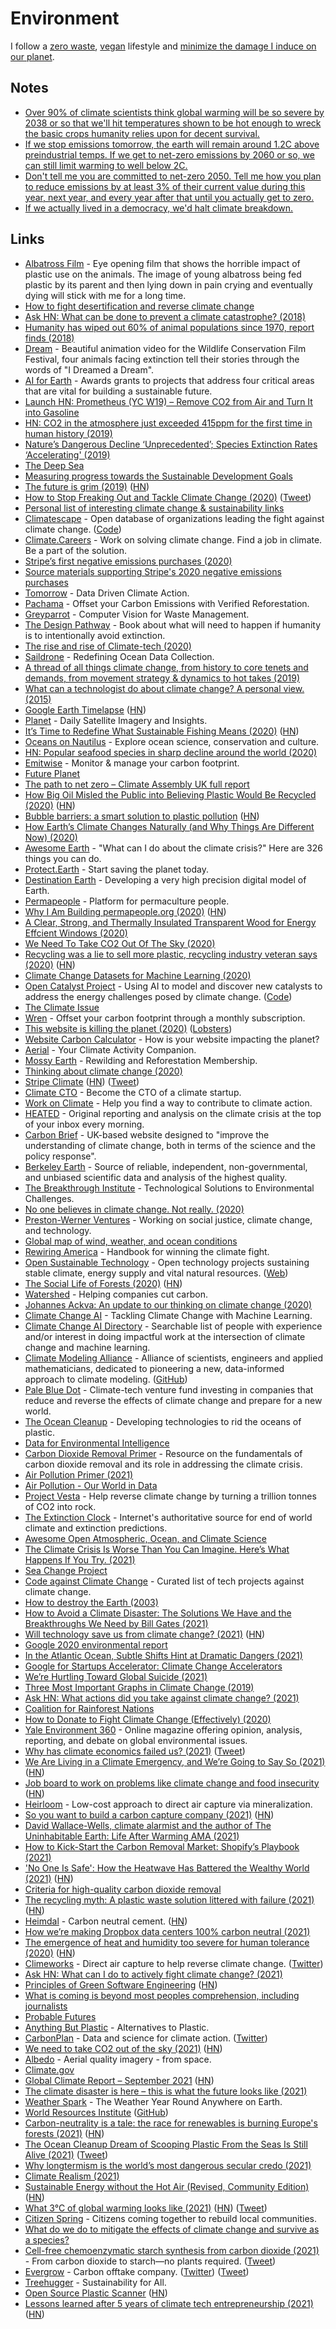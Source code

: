 # Environment

I follow a [zero waste](zero-waste.md), [vegan](veganism.md) lifestyle and [minimize the damage I induce on our planet](https://twitter.com/dino_comics/status/1433485733101293576).

## Notes

- [Over 90% of climate scientists think global warming will be so severe by 2038 or so that we'll hit temperatures shown to be hot enough to wreck the basic crops humanity relies upon for decent survival.](https://twitter.com/ClimateBen/status/1279378054549250059)
- [If we stop emissions tomorrow, the earth will remain around 1.2C above preindustrial temps. If we get to net-zero emissions by 2060 or so, we can still limit warming to well below 2C.](https://twitter.com/hausfath/status/1327121668851060738)
- [Don't tell me you are committed to net-zero 2050. Tell me how you plan to reduce emissions by at least 3% of their current value during this year, next year, and every year after that until you actually get to zero.](https://twitter.com/RARohde/status/1441397729381519360)
- [If we actually lived in a democracy, we'd halt climate breakdown.](https://twitter.com/ClimateHuman/status/1458272108266418176)

## Links

- [Albatross Film](https://www.albatrossthefilm.com/) - Eye opening film that shows the horrible impact of plastic use on the animals. The image of young albatross being fed plastic by its parent and then lying down in pain crying and eventually dying will stick with me for a long time.
- [How to fight desertification and reverse climate change](https://www.ted.com/talks/allan_savory_how_to_green_the_world_s_deserts_and_reverse_climate_change#t-992223)
- [Ask HN: What can be done to prevent a climate catastrophe? (2018)](https://news.ycombinator.com/item?id=18181503)
- [Humanity has wiped out 60% of animal populations since 1970, report finds (2018)](https://www.theguardian.com/environment/2018/oct/30/humanity-wiped-out-animals-since-1970-major-report-finds)
- [Dream](https://vimeo.com/187372244) - Beautiful animation video for the Wildlife Conservation Film Festival, four animals facing extinction tell their stories through the words of "I Dreamed a Dream".
- [AI for Earth](https://www.microsoft.com/en-us/ai/ai-for-earth?activetab=pivot1%3aprimaryr6) - Awards grants to projects that address four critical areas that are vital for building a sustainable future.
- [Launch HN: Prometheus (YC W19) – Remove CO2 from Air and Turn It into Gasoline](https://news.ycombinator.com/item?id=19842240)
- [HN: CO2 in the atmosphere just exceeded 415ppm for the first time in human history (2019)](https://news.ycombinator.com/item?id=19897250)
- [Nature’s Dangerous Decline ‘Unprecedented’; Species Extinction Rates ‘Accelerating' (2019)](https://www.ipbes.net/news/Media-Release-Global-Assessment)
- [The Deep Sea](https://neal.fun/deep-sea/)
- [Measuring progress towards the Sustainable Development Goals](https://sdg-tracker.org/)
- [The future is grim (2019)](https://medium.com/@cache_86525/the-future-is-grim-27ca6f7ab07b) ([HN](https://news.ycombinator.com/item?id=21957232))
- [How to Stop Freaking Out and Tackle Climate Change (2020)](https://www.nytimes.com/2020/01/10/opinion/how-to-help-climate-change.html) ([Tweet](https://twitter.com/ayanaeliza/status/1216021205049839618))
- [Personal list of interesting climate change & sustainability links](https://github.com/timothyclifford/planet-earth)
- [Climatescape](https://climatescape.org/) - Open database of organizations leading the fight against climate change. ([Code](https://github.com/climatescape/climatescape.org))
- [Climate.Careers](https://climate.careers/) - Work on solving climate change. Find a job in climate. Be a part of the solution.
- [Stripe’s first negative emissions purchases (2020)](https://stripe.com/blog/first-negative-emissions-purchases)
- [Source materials supporting Stripe's 2020 negative emissions purchases](https://github.com/stripe/negative-emissions-source-materials)
- [Tomorrow](https://www.tmrow.com/) - Data Driven Climate Action.
- [Pachama](https://pachama.com/) - Offset your Carbon Emissions with Verified Reforestation.
- [Greyparrot](https://greyparrot.ai/) - Computer Vision for Waste Management.
- [The Design Pathway](https://earth-regenerators.mn.co/posts/the-design-pathway-preface) - Book about what will need to happen if humanity is to intentionally avoid extinction.
- [The rise and rise of Climate-tech (2020)](https://medium.com/@himanshu_99557/the-rise-and-rise-of-climate-tech-1c8e95da7c7b)
- [Saildrone](https://www.saildrone.com/) - Redefining Ocean Data Collection.
- [A thread of all things climate change, from history to core tenets and demands, from movement strategy & dynamics to hot takes (2019)](https://twitter.com/n_thanki/status/1159466969755729922)
- [What can a technologist do about climate change? A personal view. (2015)](http://worrydream.com/ClimateChange/)
- [Google Earth Timelapse](https://earthengine.google.com/timelapse/) ([HN](https://news.ycombinator.com/item?id=24005047))
- [Planet](https://www.planet.com/) - Daily Satellite Imagery and Insights.
- [It’s Time to Redefine What Sustainable Fishing Means (2020)](http://oceans.nautil.us/article/600/its-time-to-redefine-what-sustainable-fishing-means) ([HN](https://news.ycombinator.com/item?id=24156319))
- [Oceans on Nautilus](http://oceans.nautil.us/) - Explore ocean science, conservation and culture.
- [HN: Popular seafood species in sharp decline around the world (2020)](https://news.ycombinator.com/item?id=24199767)
- [Emitwise](https://www.emitwise.com/) - Monitor & manage your carbon footprint.
- [Future Planet](https://www.bbc.com/future/future-planet)
- [The path to net zero – Climate Assembly UK full report](https://www.climateassembly.uk/report/)
- [How Big Oil Misled the Public into Believing Plastic Would Be Recycled (2020)](https://www.npr.org/2020/09/11/897692090/how-big-oil-misled-the-public-into-believing-plastic-would-be-recycled) ([HN](https://news.ycombinator.com/item?id=24441979))
- [Bubble barriers: a smart solution to plastic pollution](https://thegreatbubblebarrier.com/en/) ([HN](https://news.ycombinator.com/item?id=24480289))
- [How Earth’s Climate Changes Naturally (and Why Things Are Different Now) (2020)](https://www.quantamagazine.org/how-earths-climate-changes-naturally-and-why-things-are-different-now-20200721/)
- [Awesome Earth](https://github.com/philsturgeon/awesome-earth) - "What can I do about the climate crisis?" Here are 326 things you can do.
- [Protect.Earth](https://protect.earth/) - Start saving the planet today.
- [Destination Earth](https://ec.europa.eu/digital-single-market/en/destination-earth-destine) - Developing a very high precision digital model of Earth.
- [Permapeople](https://permapeople.org/) - Platform for permaculture people.
- [Why I Am Building permapeople.org (2020)](https://permapeople.org/blog/2020/10/05/why-i-am-building-permapeople-org.html) ([HN](https://news.ycombinator.com/item?id=24696688))
- [A Clear, Strong, and Thermally Insulated Transparent Wood for Energy Effcient Windows (2020)](https://www.fpl.fs.fed.us/documnts/pdf2020/fpl_2020_mi001.pdf)
- [We Need To Take CO2 Out Of The Sky (2020)](https://www.orbuch.com/carbon-removal/)
- [Recycling was a lie to sell more plastic, recycling industry veteran says (2020)](https://www.cbc.ca/documentaries/the-passionate-eye/recycling-was-a-lie-a-big-lie-to-sell-more-plastic-industry-experts-say-1.5735618) ([HN](https://news.ycombinator.com/item?id=24714880))
- [Climate Change Datasets for Machine Learning (2020)](https://lionbridge.ai/datasets/11-best-climate-change-datasets-for-machine-learning/)
- [Open Catalyst Project](https://opencatalystproject.org/) - Using AI to model and discover new catalysts to address the energy challenges posed by climate change. ([Code](https://github.com/Open-Catalyst-Project/ocp))
- [The Climate Issue](https://parametric.press/issue-02/)
- [Wren](https://projectwren.com/) - Offset your carbon footprint through a monthly subscription.
- [This website is killing the planet (2020)](https://visitmy.website/2020/07/13/this-website-is-killing-the-planet/) ([Lobsters](https://lobste.rs/s/senzpv/this_website_is_killing_planet))
- [Website Carbon Calculator](https://www.websitecarbon.com/) - How is your website impacting the planet?
- [Aerial](https://aerial.is/) - Your Climate Activity Companion.
- [Mossy Earth](https://www.mossy.earth/) - Rewilding and Reforestation Membership.
- [Thinking about climate change (2020)](https://st.im/thinking-about-climate-change/)
- [Stripe Climate](https://stripe.com/climate) ([HN](https://news.ycombinator.com/item?id=24919006)) ([Tweet](https://twitter.com/lehrjulian/status/1321480088781815808))
- [Climate CTO](https://climatecto.com/) - Become the CTO of a climate startup.
- [Work on Climate](https://workonclimate.org/) - Help you find a way to contribute to climate action.
- [HEATED](https://heated.world/) - Original reporting and analysis on the climate crisis at the top of your inbox every morning.
- [Carbon Brief](https://www.carbonbrief.org/) - UK-based website designed to "improve the understanding of climate change, both in terms of the science and the policy response".
- [Berkeley Earth](http://berkeleyearth.org/) - Source of reliable, independent, non-governmental, and unbiased scientific data and analysis of the highest quality.
- [The Breakthrough Institute](https://thebreakthrough.org/) - Technological Solutions to Environmental Challenges.
- [No one believes in climate change. Not really. (2020)](https://www.riknieu.com/no-one-believes-in-climate-change-not-really/)
- [Preston-Werner Ventures](https://prestonwernerventures.com/) - Working on social justice, climate change, and technology.
- [Global map of wind, weather, and ocean conditions](https://earth.nullschool.net/)
- [Rewiring America](https://www.rewiringamerica.org/handbook) - Handbook for winning the climate fight.
- [Open Sustainable Technology](https://github.com/protontypes/open-sustainable-technology) - Open technology projects sustaining stable climate, energy supply and vital natural resources. ([Web](https://opensustain.tech/))
- [The Social Life of Forests (2020)](https://www.nytimes.com/interactive/2020/12/02/magazine/tree-communication-mycorrhiza.html) ([HN](https://news.ycombinator.com/item?id=25330549))
- [Watershed](https://www.watershedclimate.com/) - Helping companies cut carbon.
- [Johannes Ackva: An update to our thinking on climate change (2020)](https://www.effectivealtruism.org/articles/johannes-ackva-an-update-to-our-thinking-on-climate-change/)
- [Climate Change AI](https://www.climatechange.ai/) - Tackling Climate Change with Machine Learning.
- [Climate Change AI Directory](https://directory.climatechange.ai/) - Searchable list of people with experience and/or interest in doing impactful work at the intersection of climate change and machine learning.
- [Climate Modeling Alliance](https://clima.caltech.edu/) - Alliance of scientists, engineers and applied mathematicians, dedicated to pioneering a new, data-informed approach to climate modeling. ([GitHub](https://github.com/CliMA))
- [Pale Blue Dot](https://www.paleblue.vc/) - Climate-tech venture fund investing in companies that reduce and reverse the effects of climate change and prepare for a new world.
- [The Ocean Cleanup](https://theoceancleanup.com/) - Developing technologies to rid the oceans of plastic.
- [Data for Environmental Intelligence](https://github.com/rockita/Environmental_Intelligence)
- [Carbon Dioxide Removal Primer](https://cdrprimer.org/) - Resource on the fundamentals of carbon dioxide removal and its role in addressing the climate crisis.
- [Air Pollution Primer (2021)](https://www.babyfriendlyair.com/en/guides/air-pollution-primer/)
- [Air Pollution - Our World in Data](https://ourworldindata.org/air-pollution)
- [Project Vesta](https://www.projectvesta.org/) - Help reverse climate change by turning a trillion tonnes of CO2 into rock.
- [The Extinction Clock](https://extinctionclock.org/) - Internet's authoritative source for end of world climate and extinction predictions.
- [Awesome Open Atmospheric, Ocean, and Climate Science](https://github.com/pangeo-data/awesome-open-climate-science)
- [The Climate Crisis Is Worse Than You Can Imagine. Here’s What Happens If You Try. (2021)](https://www.propublica.org/article/the-climate-crisis-is-worse-than-you-can-imagine-heres-what-happens-if-you-try)
- [Sea Change Project](https://seachangeproject.com/)
- [Code against Climate Change](https://github.com/daviddao/code-against-climate-change) - Curated list of tech projects against climate change.
- [How to destroy the Earth (2003)](https://qntm.org/destroy)
- [How to Avoid a Climate Disaster: The Solutions We Have and the Breakthroughs We Need by Bill Gates (2021)](https://www.goodreads.com/book/show/49007883)
- [Will technology save us from climate change? (2021)](https://www.media.mit.edu/events/will-technology-save-us-from-climate-change/) ([HN](https://news.ycombinator.com/item?id=26262667))
- [Google 2020 environmental report](https://blog.google/outreach-initiatives/sustainability/2020-environmental-report/)
- [In the Atlantic Ocean, Subtle Shifts Hint at Dramatic Dangers (2021)](https://www.nytimes.com/interactive/2021/03/02/climate/atlantic-ocean-climate-change.html)
- [Google for Startups Accelerator: Climate Change Accelerators](https://developers.google.com/community/accelerators/climate)
- [We’re Hurtling Toward Global Suicide (2021)](https://newrepublic.com/article/161575/climate-change-effects-hurtling-toward-global-suicide)
- [Three Most Important Graphs in Climate Change (2019)](https://globalecoguy.org/the-three-most-important-graphs-in-climate-change-e64d3f4ed76)
- [Ask HN: What actions did you take against climate change? (2021)](https://news.ycombinator.com/item?id=26759758)
- [Coalition for Rainforest Nations](https://www.rainforestcoalition.org/)
- [How to Donate to Fight Climate Change (Effectively) (2020)](https://www.theatlantic.com/science/archive/2020/12/how-to-donate-to-fight-climate-change-effectively/617248/)
- [Yale Environment 360](https://e360.yale.edu/) - Online magazine offering opinion, analysis, reporting, and debate on global environmental issues.
- [Why has climate economics failed us? (2021)](https://noahpinion.substack.com/p/why-has-climate-economics-failed) ([Tweet](https://twitter.com/Noahpinion/status/1381830759883841539))
- [We Are Living in a Climate Emergency, and We’re Going to Say So (2021)](https://www.scientificamerican.com/article/we-are-living-in-a-climate-emergency-and-were-going-to-say-so/) ([HN](https://news.ycombinator.com/item?id=26800003))
- [Job board to work on problems like climate change and food insecurity](https://goodjobs.careers/) ([HN](https://news.ycombinator.com/item?id=26858935))
- [Heirloom](https://medium.com/@heirloomcarbon/announcing-heirloom-275d16a06df6) - Low-cost approach to direct air capture via mineralization.
- [So you want to build a carbon capture company (2021)](https://caseyhandmer.wordpress.com/2021/05/04/so-you-want-to-build-a-carbon-capture-company/) ([HN](https://news.ycombinator.com/item?id=27034988))
- [David Wallace-Wells, climate alarmist and the author of The Uninhabitable Earth: Life After Warming AMA (2021)](https://www.reddit.com/r/collapse/comments/nd0ub6/im_david_wallacewells_climate_alarmist_and_the/)
- [How to Kick-Start the Carbon Removal Market: Shopify’s Playbook (2021)](https://cdn.shopify.com/static/sustainability/How-to-Kick-Start-the-Carbon-Removal-Market_Shopifys-Playbook.pdf)
- ['No One Is Safe': How the Heatwave Has Battered the Wealthy World (2021)](https://www.nytimes.com/2021/07/17/climate/heatwave-weather-hot.html) ([HN](https://news.ycombinator.com/item?id=27871261))
- [Criteria for high-quality carbon dioxide removal](https://query.prod.cms.rt.microsoft.com/cms/api/am/binary/RWGG6f)
- [The recycling myth: A plastic waste solution littered with failure (2021)](https://www.reuters.com/investigates/special-report/environment-plastic-oil-recycling/) ([HN](https://news.ycombinator.com/item?id=28018057))
- [Heimdal](https://www.heimdalccu.com/) - Carbon neutral cement. ([HN](https://news.ycombinator.com/item?id=28036927))
- [How we’re making Dropbox data centers 100% carbon neutral (2021)](https://dropbox.tech/infrastructure/making-dropbox-data-centers-carbon-neutral)
- [The emergence of heat and humidity too severe for human tolerance (2020)](https://advances.sciencemag.org/content/6/19/eaaw1838) ([HN](https://news.ycombinator.com/item?id=28136793))
- [Climeworks](https://climeworks.com/) - Direct air capture to help reverse climate change. ([Twitter](https://twitter.com/Climeworks))
- [Ask HN: What can I do to actively fight climate change? (2021)](https://news.ycombinator.com/item?id=28601257)
- [Principles of Green Software Engineering](https://principles.green/) ([HN](https://news.ycombinator.com/item?id=28615321))
- [What is coming is beyond most peoples comprehension, including journalists](https://twitter.com/MrMatthewTodd/status/1440237998117822467)
- [Probable Futures](https://probablefutures.org/)
- [Anything But Plastic](https://www.anythingbutplastic.co.uk/) - Alternatives to Plastic.
- [CarbonPlan](https://carbonplan.org/) - Data and science for climate action. ([Twitter](https://twitter.com/carbonplanorg))
- [We need to take CO2 out of the sky (2021)](https://www.orbuch.com/carbon-removal/) ([HN](https://news.ycombinator.com/item?id=28765742))
- [Albedo](https://albedo.com/) - Aerial quality imagery - from space.
- [Climate.gov](https://www.climate.gov/)
- [Global Climate Report – September 2021](https://www.ncdc.noaa.gov/sotc/global/202109) ([HN](https://news.ycombinator.com/item?id=28865033))
- [The climate disaster is here – this is what the future looks like (2021)](https://www.theguardian.com/environment/ng-interactive/2021/oct/14/climate-change-happening-now-stats-graphs-maps-cop26)
- [Weather Spark](https://weatherspark.com/map) - The Weather Year Round Anywhere on Earth.
- [World Resources Institute](https://www.wri.org/) ([GitHub](https://github.com/wri))
- [Carbon-neutrality is a tale: the race for renewables is burning Europe's forests (2021)](https://www.theguardian.com/world/2021/jan/14/carbon-neutrality-is-a-fairy-tale-how-the-race-for-renewables-is-burning-europes-forests) ([HN](https://news.ycombinator.com/item?id=28928738))
- [The Ocean Cleanup Dream of Scooping Plastic From the Seas Is Still Alive (2021)](https://gizmodo.com/the-dream-of-scooping-plastic-from-the-ocean-is-still-a-1847890573) ([Tweet](https://twitter.com/mollytaft/status/1450521824941518855))
- [Why longtermism is the world’s most dangerous secular credo (2021)](https://aeon.co/essays/why-longtermism-is-the-worlds-most-dangerous-secular-credo)
- [Climate Realism (2021)](https://www.americanpurpose.com/blog/fukuyama/climate-realism/)
- [Sustainable Energy without the Hot Air (Revised, Community Edition)](https://climate.lifeitself.us/without-hot-air/) ([HN](https://news.ycombinator.com/item?id=29056343))
- [What 3°C of global warming looks like (2021)](https://www.economist.com/films/2021/10/30/this-is-what-3degc-of-global-warming-looks-like) ([HN](https://news.ycombinator.com/item?id=29070774)) ([Tweet](https://twitter.com/FinancialTimes/status/1455232381464502273))
- [Citizen Spring](https://citizenspring.earth/) - Citizens coming together to rebuild local communities.
- [What do we do to mitigate the effects of climate change and survive as a species?](https://twitter.com/lizthegrey/status/1457082124020838403)
- [Cell-free chemoenzymatic starch synthesis from carbon dioxide (2021)](https://www.science.org/doi/10.1126/science.abh4049) - From carbon dioxide to starch—no plants required. ([Tweet](https://twitter.com/friedberg/status/1454482267707899909))
- [Evergrow](https://evergrow.com/) - Carbon offtake company. ([Twitter](https://twitter.com/EvergrowHQ)) ([Tweet](https://twitter.com/EvergrowHQ/status/1458466979203797001))
- [Treehugger](https://www.treehugger.com/) - Sustainability for All.
- [Open Source Plastic Scanner](https://plasticscanner.com/) ([HN](https://news.ycombinator.com/item?id=29269584))
- [Lessons learned after 5 years of climate tech entrepreneurship (2021)](https://oliviercorradi.com/blog/lessons-learned-climate-tech/) ([HN](https://news.ycombinator.com/item?id=29265216))
